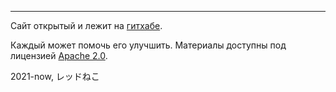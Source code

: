 ---

Сайт открытый и лежит на [гитхабе](https://github.com/algoneko/algoneko.github.io).

Каждый может помочь его улучшить. Материалы доступны под лицензией [Apache 2.0](https://www.apache.org/licenses/LICENSE-2.0).

2021-now, レッドねこ
